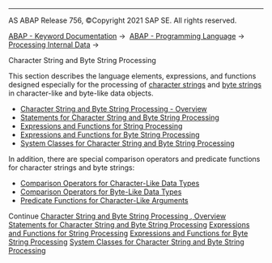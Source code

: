  

* * *

AS ABAP Release 756, ©Copyright 2021 SAP SE. All rights reserved.

[ABAP - Keyword Documentation](javascript:call_link\('abenabap.htm'\)) →  [ABAP - Programming Language](javascript:call_link\('abenabap_reference.htm'\)) →  [Processing Internal Data](javascript:call_link\('abenabap_data_working.htm'\)) → 

Character String and Byte String Processing

This section describes the language elements, expressions, and functions designed especially for the processing of [character strings](javascript:call_link\('abencharacter_string_glosry.htm'\) "Glossary Entry") and [byte strings](javascript:call_link\('abenbyte_chain_glosry.htm'\) "Glossary Entry") in character-like and byte-like data objects.

-   [Character String and Byte String Processing - Overview](javascript:call_link\('abenstring_processing_oview.htm'\))
-   [Statements for Character String and Byte String Processing](javascript:call_link\('abenstring_processing_statements.htm'\))
-   [Expressions and Functions for String Processing](javascript:call_link\('abenstring_processing_expr_func.htm'\))
-   [Expressions and Functions for Byte String Processing](javascript:call_link\('abenbyte_processing_expr_func.htm'\))
-   [System Classes for Character String and Byte String Processing](javascript:call_link\('abencl_abap_string_utilities.htm'\))

In addition, there are special comparison operators and predicate functions for character strings and byte strings:

-   [Comparison Operators for Character-Like Data Types](javascript:call_link\('abenlogexp_strings.htm'\))
-   [Comparison Operators for Byte-Like Data Types](javascript:call_link\('abenlogexp_bytes.htm'\))
-   [Predicate Functions for Character-Like Arguments](javascript:call_link\('abenpredicate_functions_strgs.htm'\))

Continue
[Character String and Byte String Processing , Overview](javascript:call_link\('abenstring_processing_oview.htm'\))
[Statements for Character String and Byte String Processing](javascript:call_link\('abenstring_processing_statements.htm'\))
[Expressions and Functions for String Processing](javascript:call_link\('abenstring_processing_expr_func.htm'\))
[Expressions and Functions for Byte String Processing](javascript:call_link\('abenbyte_processing_expr_func.htm'\))
[System Classes for Character String and Byte String Processing](javascript:call_link\('abencl_abap_string_utilities.htm'\))